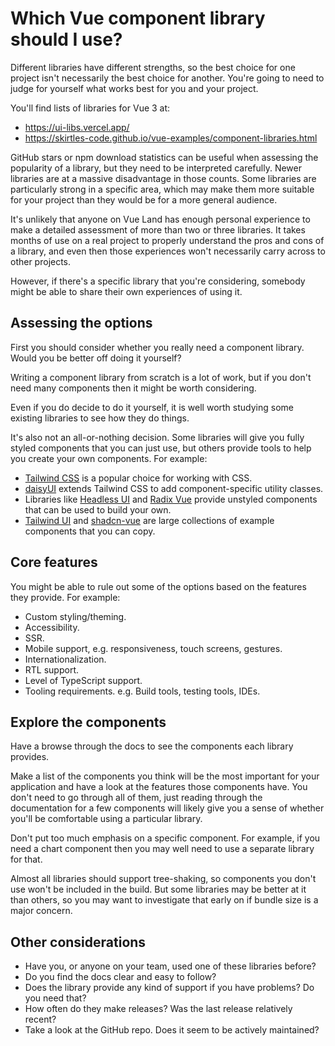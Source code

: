 # Which Vue component library should I use?

Different libraries have different strengths, so the best choice for one project isn't necessarily the best choice for another. You're going to need to judge for yourself what works best for you and your project.

You'll find lists of libraries for Vue 3 at:

- https://ui-libs.vercel.app/
- https://skirtles-code.github.io/vue-examples/component-libraries.html

GitHub stars or npm download statistics can be useful when assessing the popularity of a library, but they need to be interpreted carefully. Newer libraries are at a massive disadvantage in those counts. Some libraries are particularly strong in a specific area, which may make them more suitable for your project than they would be for a more general audience.

It's unlikely that anyone on Vue Land has enough personal experience to make a detailed assessment of more than two or three libraries. It takes months of use on a real project to properly understand the pros and cons of a library, and even then those experiences won't necessarily carry across to other projects.

However, if there's a specific library that you're considering, somebody might be able to share their own experiences of using it.

## Assessing the options

First you should consider whether you really need a component library. Would you be better off doing it yourself?

Writing a component library from scratch is a lot of work, but if you don't need many components then it might be worth considering.

Even if you do decide to do it yourself, it is well worth studying some existing libraries to see how they do things.

It's also not an all-or-nothing decision. Some libraries will give you fully styled components that you can just use, but others provide tools to help you create your own components. For example:

- [Tailwind CSS](https://tailwindcss.com/) is a popular choice for working with CSS.
- [daisyUI](https://daisyui.com/) extends Tailwind CSS to add component-specific utility classes.
- Libraries like [Headless UI](https://headlessui.com/) and [Radix Vue](https://www.radix-vue.com/) provide unstyled components that can be used to build your own.
- [Tailwind UI](https://tailwindui.com/) and [shadcn-vue](https://www.shadcn-vue.com/) are large collections of example components that you can copy.

## Core features

You might be able to rule out some of the options based on the features they provide. For example:

- Custom styling/theming.
- Accessibility.
- SSR.
- Mobile support, e.g. responsiveness, touch screens, gestures.
- Internationalization.
- RTL support.
- Level of TypeScript support.
- Tooling requirements. e.g. Build tools, testing tools, IDEs.

## Explore the components

Have a browse through the docs to see the components each library provides.

Make a list of the components you think will be the most important for your application and have a look at the features those components have. You don't need to go through all of them, just reading through the documentation for a few components will likely give you a sense of whether you'll be comfortable using a particular library.

Don't put too much emphasis on a specific component. For example, if you need a chart component then you may well need to use a separate library for that.

Almost all libraries should support tree-shaking, so components you don't use won't be included in the build. But some libraries may be better at it than others, so you may want to investigate that early on if bundle size is a major concern.

## Other considerations

- Have you, or anyone on your team, used one of these libraries before?
- Do you find the docs clear and easy to follow?
- Does the library provide any kind of support if you have problems? Do you need that?
- How often do they make releases? Was the last release relatively recent?
- Take a look at the GitHub repo. Does it seem to be actively maintained?
